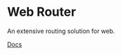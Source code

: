 # Web Router 

An extensive routing solution for web.

[Docs](https://github.com/scalajs-react-interface/sri/blob/master/docs/WebRouter.md)